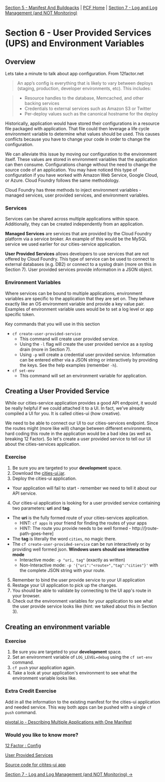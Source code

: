 [Section 5 - Manifest And Buildpacks](manifest.md) | [PCF Home](README.md) | [Section 7 - Log and Log Management (and NOT Monitoring)](logging.md)

# Section 6 - User Provided Services (UPS) and Environment Variables

## Overview

Lets take a minute to talk about app configuration.  From 12factor.net
>An app’s config is everything that is likely to vary between deploys (staging, production, developer environments, etc). This includes:

> * Resource handles to the database, Memcached, and other backing services
> * Credentials to external services such as Amazon S3 or Twitter
> * Per-deploy values such as the canonical hostname for the deploy

Historically, application would have stored their configurations in a resource file packaged with application.  That file could then leverage a life cycle environment variable to determine what values should be used.  This causes conflicts because you have to change your code in order to change the configuration.  

We can alleviate this issue by moving our configuration to the environment itself.  These values are stored in environment variables that the application can then consume.  Configurations change without the need to change the source code of an application. You may have noticed this type of configuration if you have worked with Amazon Web Service, Google Cloud, or Azure.  Cloud Foundry follows the same methodology.  

Cloud Foundry has three methods to inject environment variables - managed services, user provided services, and environment variables.

### Services

Services can be shared across multiple applications within space.  Additionally, they can be created independently from an application.  

**Managed Services** are services that are provided by the Cloud Foundry platform via a service broker.  An example of this would be the  MySQL service we used earlier for our cities-service application.  

**User Provided Services** allows developers to use services that are not offered by Cloud Foundry.  This type of service can be used to connect to external databases (e.g. DB2) or connect to a syslog drain (more on this in Section 7).  User provided services provide information in a JSON object.

### Environment Variables

Where services can be bound to multiple applications, environment variables are specific to the application that they are set on.  They behave exactly like an OS environment variable and provide a key value pair.  Examples of environment variable uses would be to set a log level or app specific token.

Key commands that you will use in this section
* `cf create-user-provided-service`
  * This command will create user provided service.  
  * Using the `-l` flag will create the user provided service as a syslog drain (more in Section 7).  
  * Using `-p` will create a credential user provided service.  Information can be entered either via a JSON string or interactively by providing the keys.  See the help examples (remember `-h`).
* `cf set-env`
  * This command will set an environment variable for application.  

## Creating a User Provided Service

While our cities-service application provides a good API endpoint, it would be really helpful if we could attached it to a UI.  In fact, we've already compiled a UI for you.  It is called cities-ui (how creative).  

We need to be able to connect our UI to our cities-services endpoint.  Since the routes might (more like will) change between different environments, hard coding this route in the application would be a bad idea (as well as breaking 12 Factor).  So let's create a user provided service to tell our UI about the cities-services application.

### Exercise
1. Be sure you are targeted to your **development** space.
2. Download the [cities-ui.jar](https://maven.artifactory.homedepot.com/artifactory/libs-release-local/cities-ui/cities-ui/cities-ui/cities-ui-cities-ui.jar).
3. Deploy the cities-ui application.
  * Your application will fail to start - remember we need to tell it about our API service.
4. Our cities-ui application is looking for a user provided service containing two parameters: **uri** and **tag**.  
  * The **uri** is the fully formed route of your cities-services application.
    * HINT: `cf apps` is your friend for finding the routes of your apps  
    * HINT: The route you provide needs to be well formed - http://[route-path-goes-here]
  * The **tag** is literally the word `cities`, no magic there.  
  * The `cf create-user-provided-service` can be run interactively or by providing well formed json.  **Windows users should use interactive mode**
    * Interactive mode: `-p "uri, tag"` (exactly as written)
    * Non-Interactive mode: `-p '{"uri":"<route>","tag":"cities"}'` with the complete JSON string with your route.
5. Remember to bind the user provide service to your UI application
6. Restage your UI application to pick up the changes.  
7. You should be able to validate by connecting to the UI app's route in your browser.
8. Check out the environment variables for your application to see what the user provide service looks like (hint: we talked about this in Section 3).

## Creating an environment variable

### Exercise
1. Be sure you are targeted to your **development** space.
2. Set an environment variable of `LOG_LEVEL=debug` using the `cf set-env` command.
3. `cf push` your application again.
4. Take a look at your application's environment to see what the environment variable looks like.

### Extra Credit Exercise

Add in all the information to the existing manifest for the cities-ui application and needed service.  This way both apps can be pushed with a single `cf push` command.

[pivotal.io - Describing Multiple Applications with One Manifest](http://docs.pivotal.io/pivotalcf/devguide/deploy-apps/manifest.html#multi-apps)

### Would you like to know more?  

[12 Factor : Config](http://12factor.net/config)

[User Provided Services](http://docs.pivotal.io/pivotalcf/devguide/services/user-provided.html)

[Source code for citites-ui app](https://github.com/krujos/pcf-workshop/tree/master/dev-experience/cities)

[Section 7 - Log and Log Management (and NOT Monitoring) ->](logging.md)
